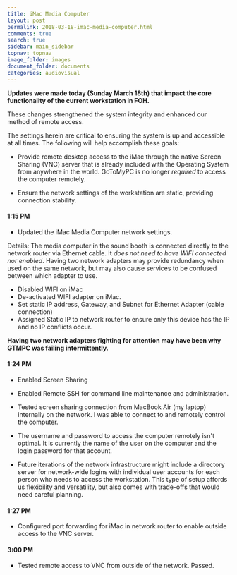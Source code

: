 ```yaml
---
title: iMac Media Computer
layout: post
permalink: 2018-03-18-imac-media-computer.html
comments: true
search: true
sidebar: main_sidebar
topnav: topnav
image_folder: images
document_folder: documents
categories: audiovisual
---
```


**Updates were made today (Sunday March 18th) that impact the core functionality of the current workstation in FOH.**

These changes strengthened the system integrity and enhanced our method of remote access. 

The settings herein are critical to ensuring the system is up and accessible at all times.  The following will help accomplish these goals:

- Provide remote desktop access to the iMac through the native Screen Sharing (VNC) server that is already included with the Operating System from anywhere in the world.  GoToMyPC is no longer _required_ to access the computer remotely.

- Ensure the network settings of the workstation are static, providing connection stability.

#### 1:15 PM

- Updated the iMac Media Computer network settings.

Details:  The media computer in the sound booth is connected directly to the network router via Ethernet cable.  It _does not need to have WIFI connected nor enabled_.  Having two network adapters may provide redundancy when used on the same network, but may also cause services to be confused between which adapter to use.

- Disabled WIFI on iMac
- De-activated WIFI adapter on iMac.
- Set static IP address, Gateway, and Subnet for Ethernet Adapter (cable connection)
- Assigned Static IP to network router to ensure only this device has the IP and no IP conflicts occur.

**Having two network adapters fighting for attention may have been why GTMPC was failing intermittently.**

#### 1:24 PM

- Enabled Screen Sharing
- Enabled Remote SSH for command line maintenance and administration.
- Tested screen sharing connection from MacBook Air (my laptop) internally on the network.  I was able to connect to and remotely control the computer.

- The username and password to access the computer remotely isn't optimal.  It is currently the name of the user on the computer and the login password for that account.

- Future iterations of the network infrastructure might include a directory server for network-wide logins with individual user accounts for each person who needs to access the workstation.  This type of setup affords us flexibility and versatility, but also comes with trade-offs that would need careful planning.

#### 1:27 PM

- Configured port forwarding for iMac in network router to enable outside access to the VNC server.

#### 3:00 PM

- Tested remote access to VNC from outside of the network.  Passed.
